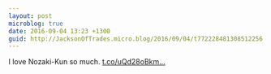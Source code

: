 ```yaml
---
layout: post
microblog: true
date: 2016-09-04 13:23 +1300
guid: http://JacksonOfTrades.micro.blog/2016/09/04/t772228481308512256.html
---
```

I love Nozaki-Kun so much. [t.co/uQd28oBkm...](https://t.co/uQd28oBkmr)

